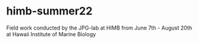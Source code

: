 # himb-summer22
Field work conducted by the JPG-lab at HIMB from June 7th - August 20th at Hawaii Institute of Marine Biology
